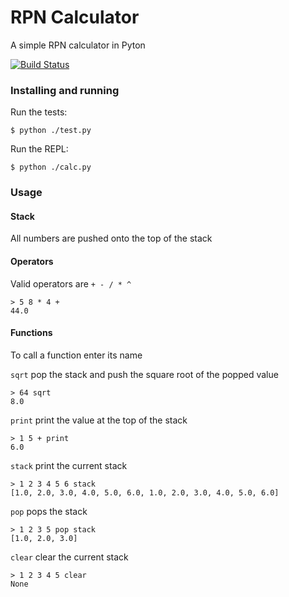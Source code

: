 
# RPN Calculator

A simple RPN calculator in Pyton

[![Build Status](https://travis-ci.org/mike-jg/rpn.svg?branch=master)](https://travis-ci.org/mike-jg/rpn)

### Installing and running

Run the tests:

`$ python ./test.py`

Run the REPL:

`$ python ./calc.py`

### Usage

#### Stack
All numbers are pushed onto the top of the stack

#### Operators
Valid operators are `+ - / * ^`

```
> 5 8 * 4 +
44.0
```

#### Functions
To call a function enter its name

`sqrt` pop the stack and push the square root of the popped value

```
> 64 sqrt
8.0
```

`print` print the value at the top of the stack

```
> 1 5 + print
6.0
 ```
 
`stack` print the current stack

```
> 1 2 3 4 5 6 stack
[1.0, 2.0, 3.0, 4.0, 5.0, 6.0, 1.0, 2.0, 3.0, 4.0, 5.0, 6.0]
```

`pop` pops the stack

```
> 1 2 3 5 pop stack
[1.0, 2.0, 3.0]
```

`clear` clear the current stack

```
> 1 2 3 4 5 clear
None
```
